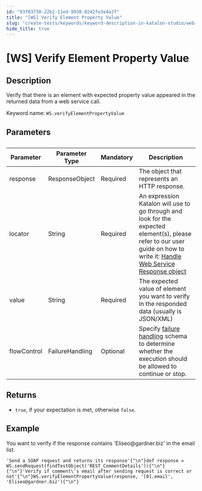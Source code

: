 ```yaml
---
id: "93f03730-22b2-11ed-9930-0242fe3e4a3f"
title: "[WS] Verify Element Property Value"
slug: "create-tests/keywords/keyword-description-in-katalon-studio/web-service-keywords/ws-verify-element-property-value"
hide_title: true
---
```


# <a id="id_0" class="anchor_top_offset"/><a id="ariaid-title1" class="anchor_top_offset"/>[WS] Verify Element Property Value


## <a id="id_0__id_1" class="anchor_top_offset"/>Description

<p xmlns="http://www.w3.org/1999/xhtml" className="p">Verify that there is an element with expected property value appeared in the returned data from a web service call.</p> 
<p xmlns="http://www.w3.org/1999/xhtml" className="p">Keyword name: <code className="ph codeph">WS.verifyElementPropertyValue</code></p> 

## <a id="id_0__id_2" class="anchor_top_offset"/>Parameters

<table xmlns="http://www.w3.org/1999/xhtml" className="table anchor_top_offset" id="id_0__f499cc18-84e5-4c62-ac48-6f3286f24be5"><caption /><thead className="thead"><tr className><th className="entry anchor_top_offset" id="id_0__f499cc18-84e5-4c62-ac48-6f3286f24be5__entry__1">Parameter</th><th className="entry anchor_top_offset" id="id_0__f499cc18-84e5-4c62-ac48-6f3286f24be5__entry__2">Parameter Type</th><th className="entry anchor_top_offset" id="id_0__f499cc18-84e5-4c62-ac48-6f3286f24be5__entry__3">Mandatory</th><th className="entry anchor_top_offset" id="id_0__f499cc18-84e5-4c62-ac48-6f3286f24be5__entry__4">Description</th></tr></thead><tbody className="tbody"><tr className><td className="entry" headers="id_0__f499cc18-84e5-4c62-ac48-6f3286f24be5__entry__1 id_0__f499cc18-84e5-4c62-ac48-6f3286f24be5__entry__2 id_0__f499cc18-84e5-4c62-ac48-6f3286f24be5__entry__3 id_0__f499cc18-84e5-4c62-ac48-6f3286f24be5__entry__4 ">response</td><td className="entry" headers="id_0__f499cc18-84e5-4c62-ac48-6f3286f24be5__entry__1 id_0__f499cc18-84e5-4c62-ac48-6f3286f24be5__entry__2 id_0__f499cc18-84e5-4c62-ac48-6f3286f24be5__entry__3 id_0__f499cc18-84e5-4c62-ac48-6f3286f24be5__entry__4 ">ResponseObject</td><td className="entry" headers="id_0__f499cc18-84e5-4c62-ac48-6f3286f24be5__entry__1 id_0__f499cc18-84e5-4c62-ac48-6f3286f24be5__entry__2 id_0__f499cc18-84e5-4c62-ac48-6f3286f24be5__entry__3 id_0__f499cc18-84e5-4c62-ac48-6f3286f24be5__entry__4 ">Required</td><td className="entry" headers="id_0__f499cc18-84e5-4c62-ac48-6f3286f24be5__entry__1 id_0__f499cc18-84e5-4c62-ac48-6f3286f24be5__entry__2 id_0__f499cc18-84e5-4c62-ac48-6f3286f24be5__entry__3 id_0__f499cc18-84e5-4c62-ac48-6f3286f24be5__entry__4 ">The object that represents an HTTP response.</td></tr><tr className><td className="entry" headers="id_0__f499cc18-84e5-4c62-ac48-6f3286f24be5__entry__1 id_0__f499cc18-84e5-4c62-ac48-6f3286f24be5__entry__2 id_0__f499cc18-84e5-4c62-ac48-6f3286f24be5__entry__3 id_0__f499cc18-84e5-4c62-ac48-6f3286f24be5__entry__4 ">locator</td><td className="entry" headers="id_0__f499cc18-84e5-4c62-ac48-6f3286f24be5__entry__1 id_0__f499cc18-84e5-4c62-ac48-6f3286f24be5__entry__2 id_0__f499cc18-84e5-4c62-ac48-6f3286f24be5__entry__3 id_0__f499cc18-84e5-4c62-ac48-6f3286f24be5__entry__4 ">String</td><td className="entry" headers="id_0__f499cc18-84e5-4c62-ac48-6f3286f24be5__entry__1 id_0__f499cc18-84e5-4c62-ac48-6f3286f24be5__entry__2 id_0__f499cc18-84e5-4c62-ac48-6f3286f24be5__entry__3 id_0__f499cc18-84e5-4c62-ac48-6f3286f24be5__entry__4 ">Required</td><td className="entry" headers="id_0__f499cc18-84e5-4c62-ac48-6f3286f24be5__entry__1 id_0__f499cc18-84e5-4c62-ac48-6f3286f24be5__entry__2 id_0__f499cc18-84e5-4c62-ac48-6f3286f24be5__entry__3 id_0__f499cc18-84e5-4c62-ac48-6f3286f24be5__entry__4 ">An expression Katalon will use to go through and look for the expected element(s), please refer to our user guide on how to write it: <a className="xref" href="/create-tests/test-objects/api-test-objects/handle-response-messages-in-katalon-studio">Handle Web Service Response object</a> </td></tr><tr className><td className="entry" headers="id_0__f499cc18-84e5-4c62-ac48-6f3286f24be5__entry__1 id_0__f499cc18-84e5-4c62-ac48-6f3286f24be5__entry__2 id_0__f499cc18-84e5-4c62-ac48-6f3286f24be5__entry__3 id_0__f499cc18-84e5-4c62-ac48-6f3286f24be5__entry__4 ">value</td><td className="entry" headers="id_0__f499cc18-84e5-4c62-ac48-6f3286f24be5__entry__1 id_0__f499cc18-84e5-4c62-ac48-6f3286f24be5__entry__2 id_0__f499cc18-84e5-4c62-ac48-6f3286f24be5__entry__3 id_0__f499cc18-84e5-4c62-ac48-6f3286f24be5__entry__4 ">String</td><td className="entry" headers="id_0__f499cc18-84e5-4c62-ac48-6f3286f24be5__entry__1 id_0__f499cc18-84e5-4c62-ac48-6f3286f24be5__entry__2 id_0__f499cc18-84e5-4c62-ac48-6f3286f24be5__entry__3 id_0__f499cc18-84e5-4c62-ac48-6f3286f24be5__entry__4 ">Required</td><td className="entry" headers="id_0__f499cc18-84e5-4c62-ac48-6f3286f24be5__entry__1 id_0__f499cc18-84e5-4c62-ac48-6f3286f24be5__entry__2 id_0__f499cc18-84e5-4c62-ac48-6f3286f24be5__entry__3 id_0__f499cc18-84e5-4c62-ac48-6f3286f24be5__entry__4 ">The expected value of element you want to verify in the responded data (usually is JSON/XML)</td></tr><tr className><td className="entry" headers="id_0__f499cc18-84e5-4c62-ac48-6f3286f24be5__entry__1 id_0__f499cc18-84e5-4c62-ac48-6f3286f24be5__entry__2 id_0__f499cc18-84e5-4c62-ac48-6f3286f24be5__entry__3 id_0__f499cc18-84e5-4c62-ac48-6f3286f24be5__entry__4 ">flowControl</td><td className="entry" headers="id_0__f499cc18-84e5-4c62-ac48-6f3286f24be5__entry__1 id_0__f499cc18-84e5-4c62-ac48-6f3286f24be5__entry__2 id_0__f499cc18-84e5-4c62-ac48-6f3286f24be5__entry__3 id_0__f499cc18-84e5-4c62-ac48-6f3286f24be5__entry__4 ">FailureHandling</td><td className="entry" headers="id_0__f499cc18-84e5-4c62-ac48-6f3286f24be5__entry__1 id_0__f499cc18-84e5-4c62-ac48-6f3286f24be5__entry__2 id_0__f499cc18-84e5-4c62-ac48-6f3286f24be5__entry__3 id_0__f499cc18-84e5-4c62-ac48-6f3286f24be5__entry__4 ">Optional</td><td className="entry" headers="id_0__f499cc18-84e5-4c62-ac48-6f3286f24be5__entry__1 id_0__f499cc18-84e5-4c62-ac48-6f3286f24be5__entry__2 id_0__f499cc18-84e5-4c62-ac48-6f3286f24be5__entry__3 id_0__f499cc18-84e5-4c62-ac48-6f3286f24be5__entry__4 ">Specify <a className="xref" href="/maintain/configure-failure-handling-settings-in-katalon-studio">failure handling</a> schema to determine whether the execution should be allowed to continue or stop.</td></tr></tbody></table> 

## <a id="id_0__id_3" class="anchor_top_offset"/>Returns

<ul xmlns="http://www.w3.org/1999/xhtml" className="ul"><li className="li"> <code className="ph codeph">true</code>, if your expectation is met, otherwise <code className="ph codeph">false</code>.</li></ul> 

## <a id="id_0__id_4" class="anchor_top_offset"/>Example

<p xmlns="http://www.w3.org/1999/xhtml" className="p">You want to verify if the response contains 'Eliseo@gardner.biz' in the email list.</p> 
<pre xmlns="http://www.w3.org/1999/xhtml" className="pre codeblock"><code>'Send a SOAP request and returns its response'{"\n"}def response = WS.sendRequest(findTestObject('REST_CommentDetails')){"\n"}{"\n"}'Verify if comment\'s email after sending request is correct or not'{"\n"}WS.verifyElementPropertyValue(response, '[0].email', 'Eliseo@gardner.biz'){"\n"}</code></pre> 
